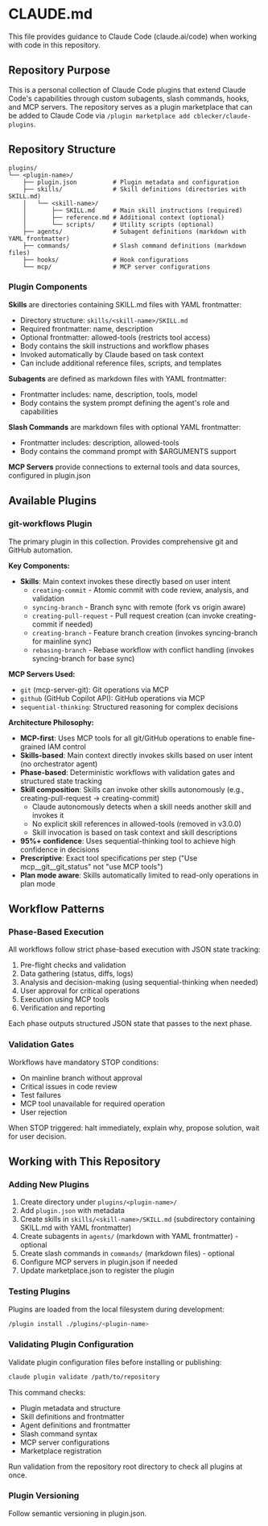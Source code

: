 # CLAUDE.md

This file provides guidance to Claude Code (claude.ai/code) when working with code in this repository.

## Repository Purpose

This is a personal collection of Claude Code plugins that extend Claude Code's capabilities through custom subagents, slash commands, hooks, and MCP servers. The repository serves as a plugin marketplace that can be added to Claude Code via `/plugin marketplace add cblecker/claude-plugins`.

## Repository Structure

```
plugins/
└── <plugin-name>/
    ├── plugin.json          # Plugin metadata and configuration
    ├── skills/              # Skill definitions (directories with SKILL.md)
    │   └── <skill-name>/
    │       ├── SKILL.md     # Main skill instructions (required)
    │       ├── reference.md # Additional context (optional)
    │       └── scripts/     # Utility scripts (optional)
    ├── agents/              # Subagent definitions (markdown with YAML frontmatter)
    ├── commands/            # Slash command definitions (markdown files)
    ├── hooks/               # Hook configurations
    └── mcp/                 # MCP server configurations
```

### Plugin Components

**Skills** are directories containing SKILL.md files with YAML frontmatter:
- Directory structure: `skills/<skill-name>/SKILL.md`
- Required frontmatter: name, description
- Optional frontmatter: allowed-tools (restricts tool access)
- Body contains the skill instructions and workflow phases
- Invoked automatically by Claude based on task context
- Can include additional reference files, scripts, and templates

**Subagents** are defined as markdown files with YAML frontmatter:
- Frontmatter includes: name, description, tools, model
- Body contains the system prompt defining the agent's role and capabilities

**Slash Commands** are markdown files with optional YAML frontmatter:
- Frontmatter includes: description, allowed-tools
- Body contains the command prompt with $ARGUMENTS support

**MCP Servers** provide connections to external tools and data sources, configured in plugin.json

## Available Plugins

### git-workflows Plugin

The primary plugin in this collection. Provides comprehensive git and GitHub automation.

**Key Components:**
- **Skills**: Main context invokes these directly based on user intent
  - `creating-commit` - Atomic commit with code review, analysis, and validation
  - `syncing-branch` - Branch sync with remote (fork vs origin aware)
  - `creating-pull-request` - Pull request creation (can invoke creating-commit if needed)
  - `creating-branch` - Feature branch creation (invokes syncing-branch for mainline sync)
  - `rebasing-branch` - Rebase workflow with conflict handling (invokes syncing-branch for base sync)

**MCP Servers Used:**
- `git` (mcp-server-git): Git operations via MCP
- `github` (GitHub Copilot API): GitHub operations via MCP
- `sequential-thinking`: Structured reasoning for complex decisions

**Architecture Philosophy:**
- **MCP-first**: Uses MCP tools for all git/GitHub operations to enable fine-grained IAM control
- **Skills-based**: Main context directly invokes skills based on user intent (no orchestrator agent)
- **Phase-based**: Deterministic workflows with validation gates and structured state tracking
- **Skill composition**: Skills can invoke other skills autonomously (e.g., creating-pull-request → creating-commit)
  - Claude autonomously detects when a skill needs another skill and invokes it
  - No explicit skill references in allowed-tools (removed in v3.0.0)
  - Skill invocation is based on task context and skill descriptions
- **95%+ confidence**: Uses sequential-thinking tool to achieve high confidence in decisions
- **Prescriptive**: Exact tool specifications per step ("Use mcp__git__git_status" not "use MCP tools")
- **Plan mode aware**: Skills automatically limited to read-only operations in plan mode

## Workflow Patterns

### Phase-Based Execution

All workflows follow strict phase-based execution with JSON state tracking:

1. Pre-flight checks and validation
2. Data gathering (status, diffs, logs)
3. Analysis and decision-making (using sequential-thinking when needed)
4. User approval for critical operations
5. Execution using MCP tools
6. Verification and reporting

Each phase outputs structured JSON state that passes to the next phase.

### Validation Gates

Workflows have mandatory STOP conditions:
- On mainline branch without approval
- Critical issues in code review
- Test failures
- MCP tool unavailable for required operation
- User rejection

When STOP triggered: halt immediately, explain why, propose solution, wait for user decision.

## Working with This Repository

### Adding New Plugins

1. Create directory under `plugins/<plugin-name>/`
2. Add `plugin.json` with metadata
3. Create skills in `skills/<skill-name>/SKILL.md` (subdirectory containing SKILL.md with YAML frontmatter)
4. Create subagents in `agents/` (markdown with YAML frontmatter) - optional
5. Create slash commands in `commands/` (markdown files) - optional
6. Configure MCP servers in plugin.json if needed
7. Update marketplace.json to register the plugin

### Testing Plugins

Plugins are loaded from the local filesystem during development:
```bash
/plugin install ./plugins/<plugin-name>
```

### Validating Plugin Configuration

Validate plugin configuration files before installing or publishing:
```bash
claude plugin validate /path/to/repository
```

This command checks:
- Plugin metadata and structure
- Skill definitions and frontmatter
- Agent definitions and frontmatter
- Slash command syntax
- MCP server configurations
- Marketplace registration

Run validation from the repository root directory to check all plugins at once.

### Plugin Versioning

Follow semantic versioning in plugin.json.
